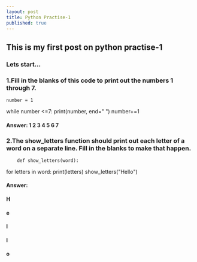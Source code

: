 ```yaml
---
layout: post
title: Python Practise-1
published: true
---
```

## This is my first post on python practise-1
### Lets start...

### 1.Fill in the blanks of this code to print out the numbers 1 through 7.
    number = 1
while number <=7:
 print(number, end=" ")
 number+=1

#### Answer: 1 2 3 4 5 6 7

### 2.The show_letters function should print out each letter of a word on a separate line. Fill in the blanks to make that happen.
    	def show_letters(word):
 for letters in word:
 print(letters)
show_letters("Hello")

#### Answer: 
#### H
#### e
#### l
#### l
#### o


